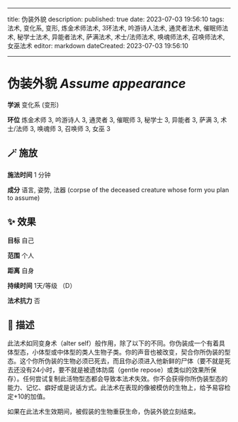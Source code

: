 
---
title: 伪装外貌
description: 
published: true
date: 2023-07-03 19:56:10
tags: 法术, 变化系, 变形, 炼金术师法术, 3环法术, 吟游诗人法术, 通灵者法术, 催眠师法术, 秘学士法术, 异能者法术, 萨满法术, 术士/法师法术, 唤魂师法术, 召唤师法术, 女巫法术
editor: markdown
dateCreated: 2023-07-03 19:56:10

---

# **伪装外貌** *Assume appearance*

**学派** 变化系 (变形) 

**环位** 炼金术师 3, 吟游诗人 3, 通灵者 3, 催眠师 3, 秘学士 3, 异能者 3, 萨满 3, 术士/法师 3, 唤魂师 3, 召唤师 3, 女巫 3

## 🪄 施放

**施法时间** 1 分钟

**成分** 语言, 姿势, 法器 (corpse of the deceased creature whose form you plan to assume)

## ✨ 效果 

**目标** 自己 

**范围** 个人

**距离** 自身  

**持续时间** 1天/等级 （D） 

**法术抗力** 否

## 📖 描述

此法术如同变身术（alter self）般作用，除了以下的不同。你伪装成一个有着具体型态，小体型或中体型的类人生物子类。你的声音也被改变，契合你所伪装的型态。这个你所伪装的生物必须已死去，而且你必须进入他新鲜的尸体（要不就是死去还没有24小时，要不就是被遗体防腐（gentle repose）或类似的效果所保存）。任何尝试复制此活物型态都会导致本法术失效。你不会获得你所伪装型态的能力、记忆、癖好或是说话方式。此法术在表现的像被模仿的生物上，给予易容检定+10的加值。

如果在此法术生效期间，被假装的生物重获生命，伪装外貌立刻结束。
    